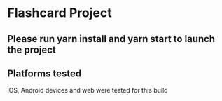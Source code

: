 # Flashcard Project
## Please run yarn install and yarn start to launch the project

## Platforms tested
iOS, Android devices and web were tested for this build